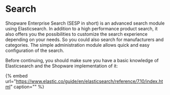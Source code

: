 # Search

Shopware Enterprise Search \(SESP in short\) is an advanced search module using Elasticsearch. In addition to a high performance product search, it also offers you the possibilities to customize the search experience depending on your needs. So you could also search for manufacturers and categories. The simple administration module allows quick and easy configuration of the search.

Before continuing, you should make sure you have a basic knowledge of Elasticsearch and the Shopware implementation of it:

<!-- markdown-link-check-disable-next-line -->
{% embed url="https://www.elastic.co/guide/en/elasticsearch/reference/7.10/index.html" caption="" %}

